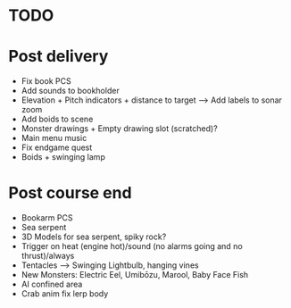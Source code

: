
# TODO


# Post delivery
- Fix book PCS
- Add sounds to bookholder
- Elevation + Pitch indicators + distance to target --> Add labels to sonar zoom
- Add boids to scene
- Monster drawings + Empty drawing slot (scratched)?
- Main menu music
- Fix endgame quest
- Boids + swinging lamp

# Post course end
- Bookarm PCS
- Sea serpent
- 3D Models for sea serpent, spiky rock?
- Trigger on heat (engine hot)/sound (no alarms going and no thrust)/always
- Tentacles --> Swinging Lightbulb, hanging vines
- New Monsters: Electric Eel, Umibōzu, Marool, Baby Face Fish
- AI confined area
- Crab anim fix lerp body
